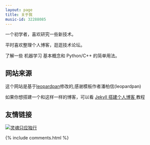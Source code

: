 ```yaml
---
layout: page
title: 关于我 
music-id: 32288085
---
```


一个初学者，喜欢研究一些新技术。

平时喜欢整理个人博客，逛逛技术论坛。

了解一些 机器学习 基本概念和 Python/C++ 的简单用法。



## 网站来源


这个网站是基于<a target="_blank" href='https://github.com/leopardpan/leopardpan.github.io/'>leopardpan</a>修改的,感谢模板作者潘柏信(leopardpan)


如果你想搭建一个和这样一样的博客，可以看 <a href="leopardpan.github.io/2016/10/jekyll_tutorials1/"> Jekyll 搭建个人博客 </a>教程

## 友情链接 

[![灵魂只应独行](https://puppetsheep.cn/images/icons/icon_192.png)](https://puppetsheep.cn/)


{% include comments.html %}

